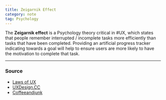 ```yaml
---
title: Zeigarnik Effect
category: note
tag: Psychology
---
```


The **Zeigarnik effect** is a Psychology theory critical in #UX, which states that people remember interrupted / incomplete tasks more efficiently than tasks that have been completed. Providing an artificial progress tracker indicating towards a goal will help to ensure users are more likely to have the motivation to complete that task.

--- 
### Source
- [Laws of UX](https://lawsofux.com/zeigarnik-effect/)
- [UXDesign.CC](https://uxdesign.cc/endowed-progress-effect-give-your-users-a-head-start-97d52d8b0396)
- [Coffeeandjunk](https://medium.com/@coffeeandjunk/design-psychology-zeigarnik-effect-a53688b7f6d1)